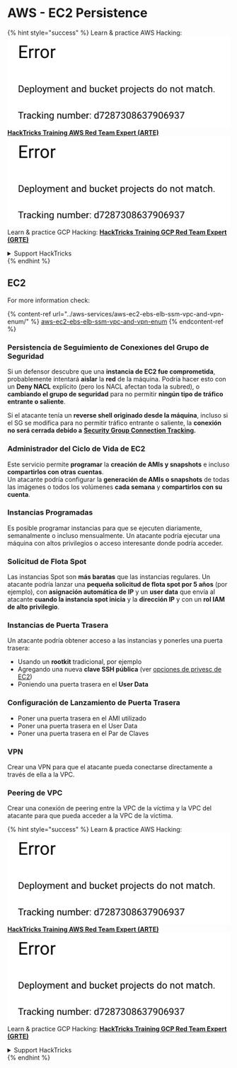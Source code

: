 # AWS - EC2 Persistence

{% hint style="success" %}
Learn & practice AWS Hacking:<img src="../../../.gitbook/assets/image (1) (1).png" alt="" data-size="line">[**HackTricks Training AWS Red Team Expert (ARTE)**](https://training.hacktricks.xyz/courses/arte)<img src="../../../.gitbook/assets/image (1) (1).png" alt="" data-size="line">\
Learn & practice GCP Hacking: <img src="../../../.gitbook/assets/image (2).png" alt="" data-size="line">[**HackTricks Training GCP Red Team Expert (GRTE)**<img src="../../../.gitbook/assets/image (2).png" alt="" data-size="line">](https://training.hacktricks.xyz/courses/grte)

<details>

<summary>Support HackTricks</summary>

* Check the [**subscription plans**](https://github.com/sponsors/carlospolop)!
* **Join the** 💬 [**Discord group**](https://discord.gg/hRep4RUj7f) or the [**telegram group**](https://t.me/peass) or **follow** us on **Twitter** 🐦 [**@hacktricks\_live**](https://twitter.com/hacktricks\_live)**.**
* **Share hacking tricks by submitting PRs to the** [**HackTricks**](https://github.com/carlospolop/hacktricks) and [**HackTricks Cloud**](https://github.com/carlospolop/hacktricks-cloud) github repos.

</details>
{% endhint %}

## EC2

For more information check:

{% content-ref url="../aws-services/aws-ec2-ebs-elb-ssm-vpc-and-vpn-enum/" %}
[aws-ec2-ebs-elb-ssm-vpc-and-vpn-enum](../aws-services/aws-ec2-ebs-elb-ssm-vpc-and-vpn-enum/)
{% endcontent-ref %}

### Persistencia de Seguimiento de Conexiones del Grupo de Seguridad

Si un defensor descubre que una **instancia de EC2 fue comprometida**, probablemente intentará **aislar** la **red** de la máquina. Podría hacer esto con un **Deny NACL** explícito (pero los NACL afectan toda la subred), o **cambiando el grupo de seguridad** para no permitir **ningún tipo de tráfico entrante o saliente**.

Si el atacante tenía un **reverse shell originado desde la máquina**, incluso si el SG se modifica para no permitir tráfico entrante o saliente, la **conexión no será cerrada debido a** [**Security Group Connection Tracking**](https://docs.aws.amazon.com/AWSEC2/latest/UserGuide/security-group-connection-tracking.html)**.**

### Administrador del Ciclo de Vida de EC2

Este servicio permite **programar** la **creación de AMIs y snapshots** e incluso **compartirlos con otras cuentas**.\
Un atacante podría configurar la **generación de AMIs o snapshots** de todas las imágenes o todos los volúmenes **cada semana** y **compartirlos con su cuenta**.

### Instancias Programadas

Es posible programar instancias para que se ejecuten diariamente, semanalmente o incluso mensualmente. Un atacante podría ejecutar una máquina con altos privilegios o acceso interesante donde podría acceder.

### Solicitud de Flota Spot

Las instancias Spot son **más baratas** que las instancias regulares. Un atacante podría lanzar una **pequeña solicitud de flota spot por 5 años** (por ejemplo), con **asignación automática de IP** y un **user data** que envía al atacante **cuando la instancia spot inicia** y la **dirección IP** y con un **rol IAM de alto privilegio**.

### Instancias de Puerta Trasera

Un atacante podría obtener acceso a las instancias y ponerles una puerta trasera:

* Usando un **rootkit** tradicional, por ejemplo
* Agregando una nueva **clave SSH pública** (ver [opciones de privesc de EC2](../aws-privilege-escalation/aws-ec2-privesc.md))
* Poniendo una puerta trasera en el **User Data**

### **Configuración de Lanzamiento de Puerta Trasera**

* Poner una puerta trasera en el AMI utilizado
* Poner una puerta trasera en el User Data
* Poner una puerta trasera en el Par de Claves

### VPN

Crear una VPN para que el atacante pueda conectarse directamente a través de ella a la VPC.

### Peering de VPC

Crear una conexión de peering entre la VPC de la víctima y la VPC del atacante para que pueda acceder a la VPC de la víctima.

{% hint style="success" %}
Learn & practice AWS Hacking:<img src="../../../.gitbook/assets/image (1) (1).png" alt="" data-size="line">[**HackTricks Training AWS Red Team Expert (ARTE)**](https://training.hacktricks.xyz/courses/arte)<img src="../../../.gitbook/assets/image (1) (1).png" alt="" data-size="line">\
Learn & practice GCP Hacking: <img src="../../../.gitbook/assets/image (2).png" alt="" data-size="line">[**HackTricks Training GCP Red Team Expert (GRTE)**<img src="../../../.gitbook/assets/image (2).png" alt="" data-size="line">](https://training.hacktricks.xyz/courses/grte)

<details>

<summary>Support HackTricks</summary>

* Check the [**subscription plans**](https://github.com/sponsors/carlospolop)!
* **Join the** 💬 [**Discord group**](https://discord.gg/hRep4RUj7f) or the [**telegram group**](https://t.me/peass) or **follow** us on **Twitter** 🐦 [**@hacktricks\_live**](https://twitter.com/hacktricks\_live)**.**
* **Share hacking tricks by submitting PRs to the** [**HackTricks**](https://github.com/carlospolop/hacktricks) and [**HackTricks Cloud**](https://github.com/carlospolop/hacktricks-cloud) github repos.

</details>
{% endhint %}
